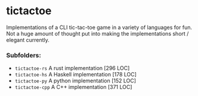 # tictactoe

Implementations of a CLI tic-tac-toe game in a variety of languages for fun. Not a huge amount of
thought put into making the implementations short / elegant currently.

### Subfolders:

* `tictactoe-rs` A rust implementation [296 LOC]
* `tictactoe-hs` A Haskell implementation [178 LOC]
* `tictactoe-py` A python implementation [152 LOC]
* `tictactoe-cpp` A C++ implementation [371 LOC]
